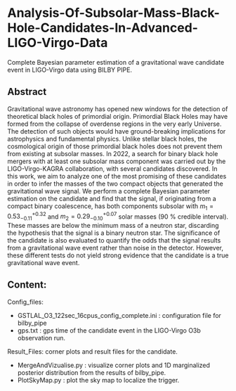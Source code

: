 # Analysis-Of-Subsolar-Mass-Black-Hole-Candidates-In-Advanced-LIGO-Virgo-Data
Complete Bayesian parameter estimation of a gravitational wave candidate event in LIGO-Virgo data using BILBY PIPE. 

## Abstract 
Gravitational wave astronomy has opened new windows for the detection of theoretical black holes of primordial origin. Primordial Black Holes may have formed from the collapse of overdense regions in the very early Universe. The detection of such objects would have ground-breaking implications for astrophysics and fundamental physics. Unlike stellar black holes, the cosmological origin of those primordial black holes does not prevent them from existing at subsolar masses. In 2022, a search for binary black hole mergers with at least one subsolar mass component was carried out by the LIGO-Virgo-KAGRA collaboration, with several candidates discovered. In this work, we aim to analyze one of the most promising of these candidates in order to infer the masses of the two compact objects that generated the gravitational wave signal. We perform a complete Bayesian parameter estimation on the candidate and find that the signal, if originating from a compact binary coalescence, has both components subsolar with $m_1= 0.53^{+0.32}_{-0.11}$ and $m_2 = 0.29^{+0.07}_{-0.10}$ solar masses (90 \% credible interval). These masses are below the minimum mass of a neutron star, discarding the hypothesis that the signal is a binary neutron star. The significance of the candidate is also evaluated to quantify the odds that the signal results from a gravitational wave event rather than noise in the detector. However, these different tests do not yield strong evidence that the candidate is a true gravitational wave event.

## Content: 

Config_files:
  - GSTLAL_O3_122sec_16cpus_config_complete.ini : configuration file for bilby_pipe 
  - gps.txt : gps time of the candidate event in the LIGO-Virgo O3b observation run.  

Result_Files: corner plots and result files for the candidate.

- MergeAndVizualise.py : visualize corner plots and 1D marginalized posterior distribution from the results of bilby_pipe.
- PlotSkyMap.py : plot the sky map to localize the trigger.
